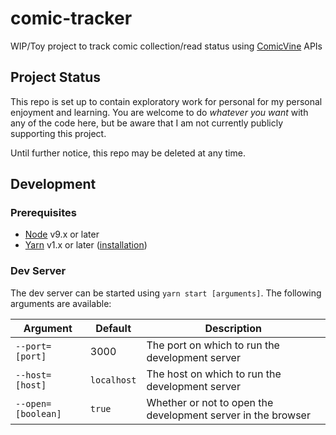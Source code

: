 # comic-tracker

WIP/Toy project to track comic collection/read status using
[ComicVine](https://comicvine.gamespot.com) APIs

## Project Status

This repo is set up to contain exploratory work for personal for my personal
enjoyment and learning. You are welcome to do _whatever you want_ with any of
the code here, but be aware that I am not currently publicly supporting this
project.

Until further notice, this repo may be deleted at any time.

## Development

### Prerequisites

* [Node](https://nodejs.org/en/) v9.x or later
* [Yarn](https://yarnpkg.com) v1.x or later ([installation](https://yarnpkg.com/en/docs/install))

### Dev Server

The dev server can be started using `yarn start [arguments]`. The following arguments are available:

| Argument           | Default     | Description                                                  |
|--------------------|-------------|--------------------------------------------------------------|
| `--port=[port]`    | 3000        | The port on which to run the development server              |
| `--host=[host]`    | `localhost` | The host on which to run the development server              |
| `--open=[boolean]` | `true`      | Whether or not to open the development server in the browser |
